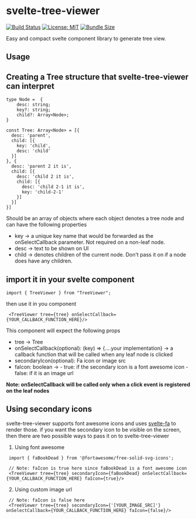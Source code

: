 # svelte-tree-viewer

[![Build Status](https://app.travis-ci.com/kpulkit29/svelte-tree-viewer.svg?branch=main)](https://app.travis-ci.com/kpulkit29/svelte-tree-viewer)
[![License: MIT](https://img.shields.io/badge/License-MIT-yellow.svg)](https://opensource.org/licenses/MIT)
[![Bundle Size](https://img.badgesize.io/kpulkit29/svelte-tree-viewer/main/dist/index.mjs.svg?&label=size)](https://github.com/ngryman/badge-size)


Easy and compact svelte component library to generate tree view.


## Usage
## Creating a Tree structure that svelte-tree-viewer can interpret

```
type Node =  {
    desc: string;
    key?: string;
    child?: Array<Node>;
}
```

```
const Tree: Array<Node> = [{
  desc: 'parent',
  child: [{
    key: 'child',
    desc: 'child'
  }]
}, {
  desc: 'parent 2 it is',
  child: [{
    desc: 'child 2 it is',
    child: [{
      desc: 'child 2-1 it is',
      key: 'child-2-1'
    }]
  }]
}]
```
Should be an array of objects where  each object denotes a tree node and can have the following properties
 - key -> a unique key name that would be forwarded as the onSelectCallback parameter. Not required on a non-leaf node.
 - desc -> text to be shown on UI
 - child -> denotes children of the current node. Don't pass it on if a node does have any children.

## import it in your svelte component
```
import { TreeViewer } from "TreeViewer";
```
then use it in you component
```
 <TreeViewer tree={tree} onSelectCallback={YOUR_CALLBACK_FUNCTION_HERE}/>
```

This component will expect the following props
 - tree -> Tree
 - onSelectCallback(optional): (key) => {....your implementation} -> a callback function that will be called when any leaf node is clicked
 - secondaryIcon(optional): Fa icon or image src
 - faIcon: boolean ->
                      - true: if the secondary icon is a font awesome icon
                      - false: if it is an image url

**Note: onSelectCallback will be called only when a click event is registered on the leaf nodes**

## Using secondary icons
svelte-tree-viewer supports font awesome icons and uses [svelte-fa](https://cweili.github.io/svelte-fa/) to render those. if you want the secondary icon to be visible on the screen, then there are two possible ways to pass it on to svelte-tree-viewer

1. Using font awesome
```
 import { faBookDead } from '@fortawesome/free-solid-svg-icons';

 // Note: faIcon is true here since faBookDead is a font awesome icon
 <TreeViewer tree={tree} secondaryIcon={faBookDead} onSelectCallback={YOUR_CALLBACK_FUNCTION_HERE} faIcon={true}/>
```

2. Using custom image url
```
 // Note: faIcon is false here
 <TreeViewer tree={tree} secondaryIcon={'[YOUR_IMAGE_SRC]'} onSelectCallback={YOUR_CALLBACK_FUNCTION_HERE} faIcon={false}/>
```
